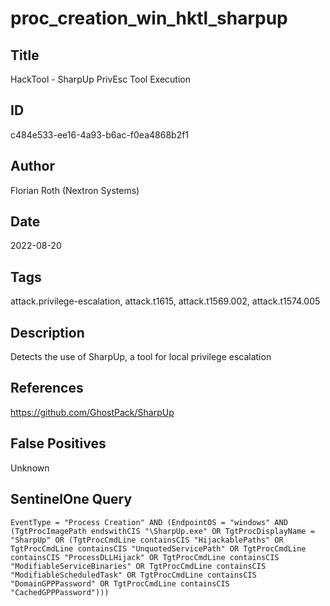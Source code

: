 # proc_creation_win_hktl_sharpup

## Title
HackTool - SharpUp PrivEsc Tool Execution

## ID
c484e533-ee16-4a93-b6ac-f0ea4868b2f1

## Author
Florian Roth (Nextron Systems)

## Date
2022-08-20

## Tags
attack.privilege-escalation, attack.t1615, attack.t1569.002, attack.t1574.005

## Description
Detects the use of SharpUp, a tool for local privilege escalation

## References
https://github.com/GhostPack/SharpUp

## False Positives
Unknown

## SentinelOne Query
```
EventType = "Process Creation" AND (EndpointOS = "windows" AND (TgtProcImagePath endswithCIS "\SharpUp.exe" OR TgtProcDisplayName = "SharpUp" OR (TgtProcCmdLine containsCIS "HijackablePaths" OR TgtProcCmdLine containsCIS "UnquotedServicePath" OR TgtProcCmdLine containsCIS "ProcessDLLHijack" OR TgtProcCmdLine containsCIS "ModifiableServiceBinaries" OR TgtProcCmdLine containsCIS "ModifiableScheduledTask" OR TgtProcCmdLine containsCIS "DomainGPPPassword" OR TgtProcCmdLine containsCIS "CachedGPPPassword")))

```
